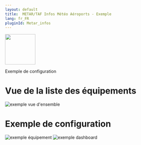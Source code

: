 ```yaml
---
layout: default
title:  METAR/TAF Infos Météo Aéroports - Exemple
lang: fr_FR
pluginId: Metar_infos
---
```


<img src="{{site.baseurl}}/plugin-Metar_infos/{{site.img}}/Metar_infos_icon.png" class="pluginLogo" width="100" />

Exemple de configuration

# Vue de la liste des équipements

![exemple vue d'ensemble](../{{site.img}}/Metar_infos_screenshot1.png)

# Exemple de configuration

![exemple équipement](../{{site.img}}/Metar_infos_screenshot2.png)
![exemple dashboard](../{{site.img}}/Metar_infos_screenshot3.png)
